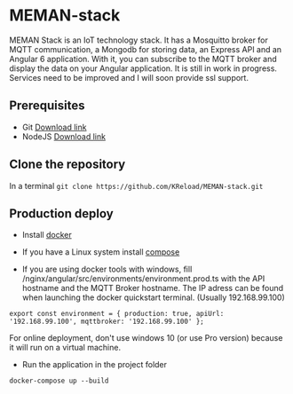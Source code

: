 # MEMAN-stack

  MEMAN Stack is an IoT technology stack. It has a Mosquitto broker for MQTT communication, a Mongodb for storing data, an Express API and an Angular 6 application. With it, you can subscribe to the MQTT broker and display the data on your Angular application. It is still in work in progress. Services need to be improved and I will soon provide ssl support.

## Prerequisites

- Git [Download link](https://git-scm.com/downloads) 
- NodeJS [Download link](https://nodejs.org/en/download/)

## Clone the repository

In a terminal
`git clone https://github.com/KReload/MEMAN-stack.git`

## Production deploy

- Install [docker](https://docs.docker.com/install/)

- If you have a Linux system install [compose](https://docs.docker.com/compose/install/)

- If you are using docker tools with windows, fill /nginx/angular/src/environments/environment.prod.ts with the API hostname and the MQTT Broker hostname. The IP adress can be found when launching the docker quickstart terminal. (Usually 192.168.99.100)

`export const environment = {
  production: true,
  apiUrl: '192.168.99.100',
  mqttbroker: '192.168.99.100'
};`

For online deployment, don't use windows 10 (or use Pro version) because it will run on a virtual machine.

- Run the application in the project folder

`docker-compose up --build`
